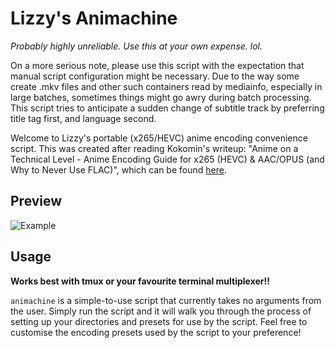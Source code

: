 # Lizzy's Animachine

_Probably highly unreliable. Use this at your own expense. lol._

On a more serious note, please use this script with the expectation 
that manual script configuration might be necessary. Due to the way 
some create .mkv files and other such containers read by mediainfo,
especially in large batches, sometimes things might go awry during 
batch processing. This script tries to anticipate a sudden change of 
subtitle track by preferring title tag first, and language second. 

Welcome to Lizzy's portable (x265/HEVC) anime encoding convenience script. 
This was created after reading Kokomin's writeup: "Anime on a Technical Level - 
Anime Encoding Guide for x265 (HEVC) & AAC/OPUS (and Why to Never Use FLAC)", which
can be found [here](https://kokomins.wordpress.com/2019/10/10/anime-encoding-guide-for-x265-and-why-to-never-use-flac/).

## Preview

![Example](https://github.com/lizzyrw/lizzyanime/blob/main/static/preview.png)

## Usage

**Works best with tmux or your favourite terminal multiplexer!!**

``animachine`` is a simple-to-use script that currently takes no arguments
from the user. Simply run the script and it will walk you through the process 
of setting up your directories and presets for use by the script. Feel free to
customise the encoding presets used by the script to your preference!





